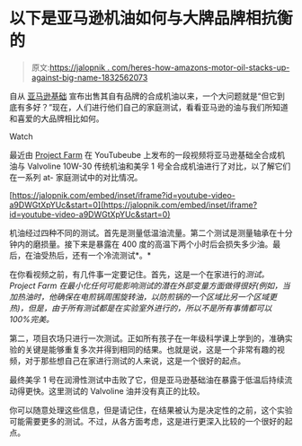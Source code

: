 # 以下是亚马逊机油如何与大牌品牌相抗衡的

> 原文:[https://jalopnik . com/heres-how-amazons-motor-oil-stacks-up-against-big-name-1832562073](https://jalopnik.com/heres-how-amazons-motor-oil-stacks-up-against-big-name-1832562073)

自从 [亚马逊基础](https://jalopnik.com/amazon-is-selling-its-own-brand-of-motor-oil-now-and-it-1831153957) 宣布出售其自有品牌的合成机油以来，一个大问题就是“但它到底有多好？”现在，人们进行他们自己的家庭测试，看看亚马逊的油与我们所知道和喜爱的大品牌相比如何。

Watch

最近由 [Project Farm](https://www.youtube.com/channel/UC2rzsm1Qi6N1X-wuOg_p0Ng) 在 YouTubeube 上发布的一段视频将亚马逊基础全合成机油与 Valvoline 10W-30 传统机油和美孚 1 号全合成机油进行了对比，以了解它们在一系列 at- 家庭测试中的对比情况。

 [https://jalopnik.com/embed/inset/iframe?id=youtube-video-a9DWGtXpYUc&start=0](https://jalopnik.com/embed/inset/iframe?id=youtube-video-a9DWGtXpYUc&start=0) 

机油经过四种不同的测试。首先是测量低温油流量。第二个测试是测量轴承在十分钟内的磨损量。接下来是暴露在 400 度的高温下两个小时后会损失多少油。最后，在油受热后，还有一个冷流测试*。*

在你看视频之前，有几件事一定要记住。首先，这是一个在家进行的*测试。Project Farm 在最小化任何可能影响测试的潜在外部变量方面做得很好(例如，当加热油时，他确保在电煎锅周围旋转油，以防煎锅的一个区域比另一个区域更热)，但是，由于所有测试都是在实验室外进行的，所以不是所有事情都可以 100%完美。*

第二，项目农场只进行一次测试。正如所有孩子在一年级科学课上学到的，准确实验的关键是能够重复多次并得到相同的结果。也就是说，这是一个非常有趣的视频，对于那些想自己在家进行测试的人来说，这是一个很好的起点。

最终美孚 1 号在润滑性测试中击败了它，但是亚马逊基础油在暴露于低温后持续流动得更快。这里测试的 Valvoline 油并没有真正的比较。

你可以随意处理这些信息，但是请记住，在结果被认为是决定性的之前，这个实验可能需要更多的测试。不过，从各方面考虑，这是进行更深入比较的一个很好的起点。